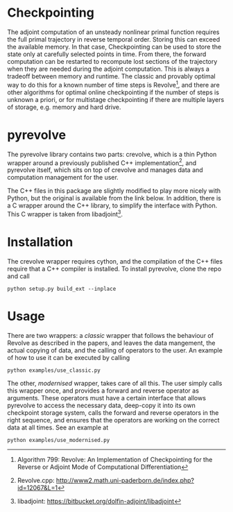 # Checkpointing

The adjoint computation of an unsteady nonlinear primal function requires the
full primal trajectory in reverse temporal order. Storing this can exceed the
available memory. In that case, Checkpointing can be used to store the state
only at carefully selected points in time. From there, the forward computation
can be restarted to recompute lost sections of the trajectory when they are
needed during the adjoint computation. This is always a tradeoff between memory
and runtime. The classic and provably optimal way to do this for a known number
of time steps is Revolve[^1], and there are other algorithms for optimal online
checkpointing if the number of steps is unknown a priori, or for multistage
checkpointing if there are multiple layers of storage, e.g. memory and hard
drive.

[^1]: Algorithm 799: Revolve: An Implementation of Checkpointing for the Reverse
or Adjoint Mode of Computational Differentiation

# pyrevolve

The pyrevolve library contains two parts: crevolve, which is a thin Python
wrapper around a previously published C++ implementation[^2], and pyrevolve
itself, which sits on top of crevolve and manages data and computation
management for the user.

The C++ files in this package are slightly modified to play more nicely with
Python, but the original is available from the link below. In addition, there
is a C wrapper around the C++ library, to simplify the interface with Python.
This C wrapper is taken from libadjoint[^3].

[^2]: Revolve.cpp: http://www2.math.uni-paderborn.de/index.php?id=12067&L=1
[^3]: libadjoint: https://bitbucket.org/dolfin-adjoint/libadjoint

# Installation

The crevolve wrapper requires cython, and the compilation of the C++ files
require that a C++ compiler is installed. To install pyrevolve, clone the repo
and call

    python setup.py build_ext --inplace
    
# Usage

There are two wrappers: a _classic_ wrapper that follows the behaviour of Revolve
as described in the papers, and leaves the data mangement, the actual copying
of data, and the calling of operators to the user. An example of how to use it
can be executed by calling

    python examples/use_classic.py
    
The other, _modernised_ wrapper, takes care of all this. The user simply calls
this wrapper once, and provides a forward and reverse operator as arguments.
These operators must have a certain interface that allows pyrevolve to access
the necessary data, deep-copy it into its own checkpoint storage system, calls
the forward and reverse operators in the right sequence, and ensures that the
operators are working on the correct data at all times. See an example at

    python examples/use_modernised.py
    
